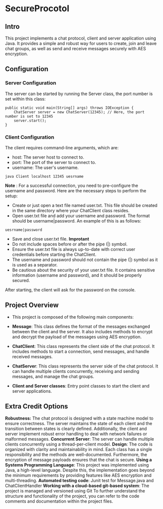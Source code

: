 # SecureProcotol
## Intro
This project implements a chat protocol, client and server application using Java. It provides a simple and robust way for users to create, join and leave chat groups, as well as send and receive messages securely with AES encryption.
## Configuration
### Server Configuration
The server can be started by running the Server class, the port number is set within this class:
```
public static void main(String[] args) throws IOException {
    ChatServer server = new ChatServer(12345); // Here, the port number is set to 12345
    server.start();
}
```
### Client Configuration
The client requires command-line arguments, which are:
- host: The server host to connect to.
- port: The port of the server to connect to.
- username: The user's username.
```
java Client localhost 12345 uesrname
```
**Note** :  For a successful connection, you need to pre-configure the username and password. Here are the necessary steps to perform the setup:
- Create or just open a text file named user.txt. This file should be created in the same directory where your ChatClient class resides.
- Open user.txt file and add your username and password. The format should be username|password. An example of this is as follows:
```
uesrname|password
```
- Save and close user.txt file.
**Improtant**
- Do not include spaces before or after the pipe (|) symbol.
- Ensure the user.txt file is always up-to-date with correct user credentials before starting the ChatClient.
- The username and password should not contain the pipe (|) symbol as it is used as a separator.
- Be cautious about the security of your user.txt file. It contains sensitive information (username and password), and it should be properly secured.


After starting, the client will ask for the password on the console.
## Project Overview
- This project is composed of the following main components:

- **Message**: This class defines the format of the messages exchanged between the client and the server. It also includes methods to encrypt and decrypt the payload of the messages using AES encryption.

- **ChatClient**: This class represents the client side of the chat protocol. It includes methods to start a connection, send messages, and handle received messages.

- **ChatServer**: This class represents the server side of the chat protocol. It can handle multiple clients concurrently, receiving and sending messages, and manage the chat groups.

- **Client and Server classes**: Entry point classes to start the client and server applications.
## Extra Credit Options

**Robustness:** The chat protocol is designed with a state machine model to ensure correctness. The server maintains the state of each client and the transition between states is clearly defined. Additionally, the client and server implement robust error handling to deal with network failures or malformed messages.
**Concurrent Server**: The server can handle multiple clients concurrently using a thread-per-client model.
**Design**: The code is organized with clarity and maintainability in mind. Each class has a single responsibility and the methods are well-documented. Furthermore, the encryption of message payloads ensures that the chat is secure.
**Using a Systems Programming Language**: This project was implemented using Java, a high-level language. Despite this, the implementation goes beyond the minimum requirements by providing features like AES encryption and multi-threading.
**Automated testing code**: Junit test for Message.java and ChatClientHandler
**Working with a cloud-based git-based system**: The project is managed and versioned using Git
To further understand the structure and functionality of the project, you can refer to the code comments and documentation within the project files.




